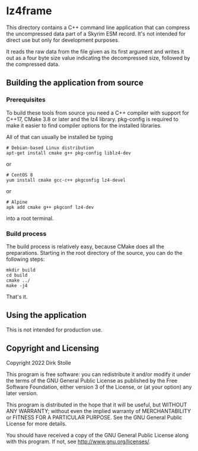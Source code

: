 # lz4frame

This directory contains a C++ command line application that can compress the
uncompressed data part of a Skyrim ESM record. It's not intended for direct use
but only for development purposes.

It reads the raw data from the file given as its first argument and writes it
out as a four byte size value indicating the decompressed size, followed by the
compressed data.

## Building the application from source

### Prerequisites

To build these tools from source you need a C++ compiler with support for C++17,
CMake 3.8 or later and the lz4 library. pkg-config is required to make it easier
to find compiler options for the installed libraries.

All of that can usually be installed be typing

    # Debian-based Linux distribution
    apt-get install cmake g++ pkg-config liblz4-dev

or

    # CentOS 8
    yum install cmake gcc-c++ pkgconfig lz4-devel

or

    # Alpine
    apk add cmake g++ pkgconf lz4-dev

into a root terminal.

### Build process

The build process is relatively easy, because CMake does all the preparations.
Starting in the root directory of the source, you can do the following steps:

    mkdir build
    cd build
    cmake ../
    make -j4

That's it.

## Using the application

This is not intended for production use.

## Copyright and Licensing

Copyright 2022  Dirk Stolle

This program is free software: you can redistribute it and/or modify
it under the terms of the GNU General Public License as published by
the Free Software Foundation, either version 3 of the License, or
(at your option) any later version.

This program is distributed in the hope that it will be useful,
but WITHOUT ANY WARRANTY; without even the implied warranty of
MERCHANTABILITY or FITNESS FOR A PARTICULAR PURPOSE.  See the
GNU General Public License for more details.

You should have received a copy of the GNU General Public License
along with this program.  If not, see <http://www.gnu.org/licenses/>.
